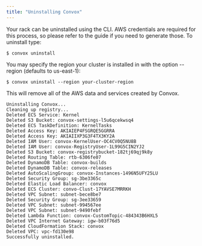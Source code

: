 ```yaml
---
title: "Uninstalling Convox"
---
```

Your rack can be uninstalled using the CLI. AWS credentials are required for this process, so please refer to the guide if you need to generate those. To uninstall type:

    $ convox uninstall

You may specify the region your cluster is installed in with the option --region (defaults to us-east-1):

    $ convox uninstall --region your-cluster-region

This will remove all of the AWS data and services created by Convox.

    Uninstalling Convox...
    Cleaning up registry...
    Deleted ECS Service: Kernel
    Deleted S3 Bucket: convox-settings-l5u6qcekwsq4
    Deleted ECS TaskDefinition: KernelTasks
    Deleted Access Key: AKIAIEP4FSGRQE5GGRRA
    Deleted Access Key: AKIAIIXP3G3F4TX3KY2A
    Deleted IAM User: convox-KernelUser-OC4CV0Q5NU8B
    Deleted IAM User: convox-RegistryUser-1L99G5CIN2YJ2
    Deleted S3 Bucket: convox-registrybucket-182tj69qj9k8y
    Deleted Routing Table: rtb-6306fe07
    Deleted DynamoDB Table: convox-builds
    Deleted DynamoDB Table: convox-releases
    Deleted AutoScalingGroup: convox-Instances-1496N5UFY25LU
    Deleted Security Group: sg-3be3365c
    Deleted Elastic Load Balancer: convox
    Deleted ECS Cluster: convo-Clust-17YAVSE7MRRKH
    Deleted VPC Subnet: subnet-bece8be7
    Deleted Security Group: sg-3ee33659
    Deleted VPC Subnet: subnet-994567ee
    Deleted VPC Subnet: subnet-9490febf
    Deleted Lambda Function: convox-CustomTopic-484343B6HXL5
    Deleted VPC Internet Gateway: igw-b03f76d5
    Deleted CloudFormation Stack: convox
    Deleted VPC: vpc-fd130e98
    Successfully uninstalled.
